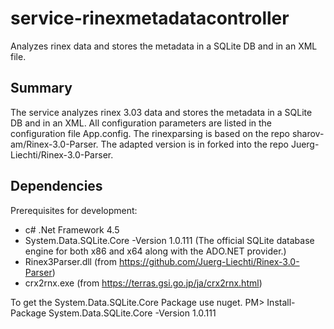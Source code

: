 # service-rinexmetadatacontroller

Analyzes rinex data and stores the metadata in a SQLite DB and in an XML file.

## Summary

The service analyzes rinex 3.03 data and stores the metadata in a SQLite DB and in an XML.
All configuration parameters are listed in the configuration file App.config.
The rinexparsing is based on the repo sharov-am/Rinex-3.0-Parser. The adapted version is in forked into the repo Juerg-Liechti/Rinex-3.0-Parser.

## Dependencies

Prerequisites for development:
  * c# .Net Framework 4.5
  * System.Data.SQLite.Core -Version 1.0.111 (The official SQLite database engine for both x86 and x64 along with the ADO.NET provider.)
  * Rinex3Parser.dll (from https://github.com/Juerg-Liechti/Rinex-3.0-Parser)
  * crx2rnx.exe (from https://terras.gsi.go.jp/ja/crx2rnx.html)

To get the System.Data.SQLite.Core Package use nuget. PM> Install-Package System.Data.SQLite.Core -Version 1.0.111
